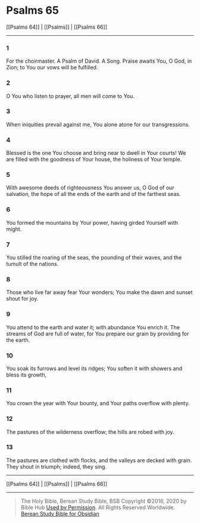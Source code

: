 # Psalms 65

[[Psalms 64]] | [[Psalms]] | [[Psalms 66]]

---

### 1
For the choirmaster. A Psalm of David. A Song. Praise awaits You, O God, in Zion; to You our vows will be fulfilled.

### 2
O You who listen to prayer, all men will come to You.

### 3
When iniquities prevail against me, You alone atone for our transgressions.

### 4
Blessed is the one You choose and bring near to dwell in Your courts! We are filled with the goodness of Your house, the holiness of Your temple.

### 5
With awesome deeds of righteousness You answer us, O God of our salvation, the hope of all the ends of the earth and of the farthest seas.

### 6
You formed the mountains by Your power, having girded Yourself with might.

### 7
You stilled the roaring of the seas, the pounding of their waves, and the tumult of the nations.

### 8
Those who live far away fear Your wonders; You make the dawn and sunset shout for joy.

### 9
You attend to the earth and water it; with abundance You enrich it. The streams of God are full of water, for You prepare our grain by providing for the earth.

### 10
You soak its furrows and level its ridges; You soften it with showers and bless its growth,

### 11
You crown the year with Your bounty, and Your paths overflow with plenty.

### 12
The pastures of the wilderness overflow; the hills are robed with joy.

### 13
The pastures are clothed with flocks, and the valleys are decked with grain. They shout in triumph; indeed, they sing.

---

[[Psalms 64]] | [[Psalms]] | [[Psalms 66]]

---

> The Holy Bible, Berean Study Bible, BSB
> Copyright &copy;2016, 2020 by Bible Hub
> [Used by Permission](https://berean.bible/terms.htm). All Rights Reserved Worldwide.
> [Berean Study Bible for Obsidian](https://github.com/gapmiss/berean-study-bible-for-obsidian)</small>

